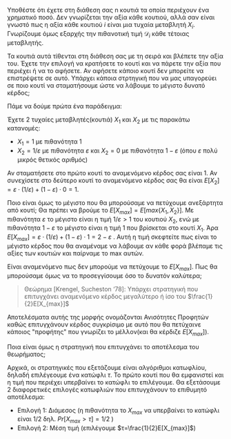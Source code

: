 Υποθέστε ότι έχετε στη διάθεση σας n κουτιά τα οποία περιέχουν ένα χρηματικό ποσό. Δεν γνωρίζεται την αξία κάθε κουτιού, αλλά σαν είναι γνωστό πως η αξία κάθε κουτιού $i$ είναι μια τυχαία μεταβλητή $X_i$. Γνωρίζουμε όμως εξαρχής την πιθανοτική τιμή $\mathcal{D}_i$ κάθε τέτοιας μεταβλητής.

Τα κουτιά αυτά τίθενται στη διάθεση σας με τη σειρά και βλέπετε την αξία του. Έχετε την επιλογή να κρατήσετε το κουτί και να πάρετε την αξία που περιέχει ή να το αφήσετε. Αν αφήσετε κάποιο κουτί δεν μπορείτε να επιστρέψετε σε αυτό. Υπάρχει κάποια στρτηγική που να μας υπαγορεύει σε ποιο κουτί να σταματήσουμε ώστε να λάβουμε  το μέγιστο δυνατό κέρδος;

Πάμε να δούμε πρώτα ένα παράδειγμα:

Έχετε 2 τυχαίες μεταβλητές(κουτιά) $X_1$ και $X_2$ με τις παρακάτω κατανομές:

- $Χ_1=1$ με πιθανότητα 1
- $Χ_2=1/ε$ με πιθανότητα $ε$ και $X_2=0$ με πιθανότητα $1-ε$ (όπου $ε$ πολύ μικρός θετικός αριθμός) 

Αν σταματήσετε στο πρώτο κουτί το αναμενόμενο κέρδος σας είναι 1. Αν συνεχίσετε στο δεύτερο κουτί το αναμενόμενο κέρδος σας θα είναι $E[X_2]=ε\cdot (1/ε) + (1-ε)\cdot 0 = 1$.  

Ποιο είναι όμως το μέγιστο που θα μπορούσαμε να πετύχουμε ανεξάρτητα από κουτί; Θα πρέπει να βρούμε το $E[X_{max}]=E[max\{X_1,X_2\}]$. Με πιθανότητα $ε$ το μέγιστο είναι η τιμή $1/ε>1$ του κουτιού $X_2$, ενώ με πιθανότητα $1-ε$ το μέγιστο είναι η τιμή $1$ που βρίσκεται στο κουτί $Χ_1$.  Άρα $E[X_{max}]= ε\cdot (1/ε)+(1-ε)\cdot 1=2-ε$ . Αυτή η τιμή σκεφτείτε πως είναι το μέγιστο κέρδος που θα αναμέναμε να λάβουμε αν κάθε φορά βλέπαμε τις αξίες των κουτιών και παίρναμε το max αυτών.

Είναι αναμενόμενο πως δεν μπορούμε να πετύχουμε το $E[X_{max}]$. Πως θα μπορούσαμε όμως να το προσεγγίσουμε όσο το δυνατόν καλύτερα;

> Θεώρημα \[Krengel, Sucheston ‘78]: Υπάρχει στρατηγική που επιτυγχάνει αναμενόμενο κέρδος μεγαλύτερο ή ίσο του $\frac{1}{2}E[X_{max}]$

Αποτελέσματα αυτής της μορφής ονομάζονται Ανισότητες  Προφητών καθώς επιτυγχάνουν κέρδος συγκρίσιμο με αυτό που θα πετύχαινε κάποιος "προφήτης" που γνωρίζει το μέλλον(και θα κέρδιζε $E[X_{max}]$).

Ποια είναι όμως η στρατηγική που επιτυγχάνει το αποτέλεσμα του θεωρήματος;

Αρχικά, οι στρατηγικές που εξετάζουμε είναι αλγόριθμοι κατωφλίου, δηλαδή επιλέγεουμε ένα κατώφλι $τ$. Το πρώτο κουτί που θα εμφανιστεί και η τιμή που περιέχει υπερβαίνει το κατώφλι το επιλέγουμε. Θα εξετάσουμε 2 διαφορετικές επιλογές κατωφλιών που επιτυγχάνουν το επιθυμητό αποτέλεσμα:

- Επιλογή 1: Διάμεσος (η πιθανότητα το $X_{max}$ να υπερβαίνει το κατώφλι είναι $1/2$ δηλ. $Pr[X_{max}>τ]=1/2$ )
- Επιλογή 2: Μέση τιμή (επιλέγουμε $τ=\frac{1}{2}E[X_{max}]$)

